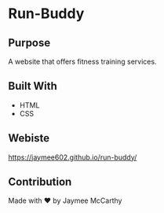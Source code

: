 # Run-Buddy

## Purpose
A website that offers fitness training services.

## Built With
* HTML
* CSS

## Webiste
https://jaymee602.github.io/run-buddy/

## Contribution
Made with ❤️ by Jaymee McCarthy
